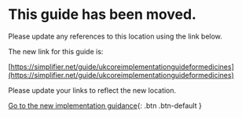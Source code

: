 <div class="article-header">
    <h1>This guide has been moved.</h1>
    <p class="subtitle">Please update any references to this location using the link below.</p>
</div>

The new link for this guide is:

[https://simplifier.net/guide/ukcoreimplementationguideformedicines](https://simplifier.net/guide/ukcoreimplementationguideformedicines)

Please update your links to reflect the new location.



[Go to the new implementation guidance](https://simplifier.net/guide/ukcoreimplementationguideformedicines){: .btn .btn-default }
